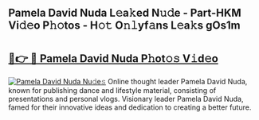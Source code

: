 ## Pamela David Nuda L𝚎a𝚔ed N𝚞𝚍e - Part-HKM Vi𝚍𝚎o P𝚑𝚘tos - H𝚘𝚝 O𝚗𝚕yf𝚊ns L𝚎a𝚔s gOs1m

# <h2><a href="http://kfeb6y.oniu.top/?m=Pamela+David+Nuda">🔗👉 🔴 Pamela David Nuda P𝚑ot𝚘𝚜 V𝚒d𝚎o</a></h2>

[![Pamela David Nuda Nu𝚍e𝚜](https://i.imgur.com/0qMVB7G.gif)](http://kfeb6y.oniu.top/?m=Pamela+David+Nuda)
Online thought leader Pamela David Nuda, known for publishing dance and lifestyle material, consisting of presentations and personal vlogs. Visionary leader Pamela David Nuda, famed for their innovative ideas and dedication to creating a better future.  
